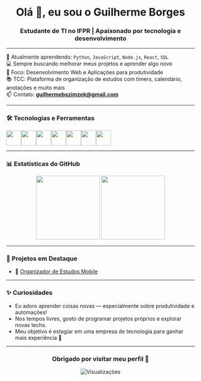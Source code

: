 <!-- README.md para seu perfil do GitHub -->

<h1 align="center">Olá 👋, eu sou o Guilherme Borges</h1>
<h3 align="center">Estudante de TI no IFPR | Apaixonado por tecnologia e desenvolvimento</h3>

---

🌱 Atualmente aprendendo: `Python`, `JavaScript`, `Node.js`, `React`, `SQL`  
💻 Sempre buscando melhorar meus projetos e aprender algo novo  
🎯 Foco: Desenvolvimento Web e Aplicações para produtividade  
📚 TCC: Plataforma de organização de estudos com timers, calendário, anotações e muito mais  
📫 Contato: **guilhermebszimzek@gmail.com**

---

### 🛠️ Tecnologias e Ferramentas

<div style="display: flex; flex-wrap: wrap;">
  <img src="https://cdn.jsdelivr.net/gh/devicons/devicon/icons/python/python-original.svg" width="40px" />
  <img src="https://cdn.jsdelivr.net/gh/devicons/devicon/icons/javascript/javascript-original.svg" width="40px" />
  <img src="https://cdn.jsdelivr.net/gh/devicons/devicon/icons/html5/html5-original.svg" width="40px" />
  <img src="https://cdn.jsdelivr.net/gh/devicons/devicon/icons/css3/css3-original.svg" width="40px" />
  <img src="https://cdn.jsdelivr.net/gh/devicons/devicon/icons/react/react-original.svg" width="40px" />
  <img src="https://cdn.jsdelivr.net/gh/devicons/devicon/icons/nodejs/nodejs-original.svg" width="40px" />
  <img src="https://cdn.jsdelivr.net/gh/devicons/devicon/icons/mysql/mysql-original.svg" width="40px" />
</div>

---

### 📊 Estatísticas do GitHub

<div align="center">
  <img height="170" src="https://github-readme-stats.vercel.app/api?username=SeuUsuario&show_icons=true&theme=dracula&count_private=true" />
  <img height="170" src="https://github-readme-stats.vercel.app/api/top-langs/?username=SeuUsuario&layout=compact&theme=dracula" />
</div>

---

### 🚀 Projetos em Destaque

- 🔗 [Organizador de Estudos Mobile ]([https://github.com/SeuUsuario/organizadordestudos](https://github.com/GuilhermeBorgesS/Projeto-Mobile))  


---

### ✨ Curiosidades

- Eu adoro aprender coisas novas — especialmente sobre produtividade e automações!
- Nos tempos livres, gosto de programar projetos próprios e explorar novas techs.
- Meu objetivo é estagiar em uma empresa de tecnologia para ganhar mais experiência 🚀

---

<h3 align="center">Obrigado por visitar meu perfil 💙</h3>
<p align="center">
  <img src="https://komarev.com/ghpvc/?username=SeuUsuario&label=Visualizações&color=blue" alt="Visualizações" />
</p>
